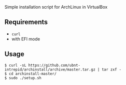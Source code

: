 Simple installation script for ArchLinux in VirtualBox

## Requirements
* `curl`
* with EFI mode 

## Usage

```shell-session
$ curl -sL https://github.com/ubnt-intrepid/archinstall/archive/master.tar.gz | tar zxf -
$ cd archinstall-master/
$ sudo ./setup.sh
```
